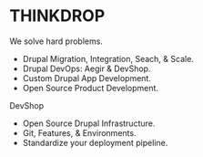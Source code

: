 THINKDROP
=========

We solve hard problems.

- Drupal Migration, Integration, Seach, & Scale.
- Drupal DevOps: Aegir & DevShop.
- Custom Drupal App Development.
- Open Source Product Development.

DevShop

- Open Source Drupal Infrastructure.
- Git, Features, & Environments.
- Standardize your deployment pipeline.

